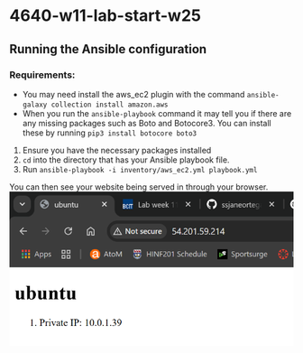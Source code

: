 # 4640-w11-lab-start-w25

## Running the Ansible configuration

### Requirements:

- You may need install the aws_ec2 plugin with the command `ansible-galaxy collection install amazon.aws`
- When you run the `ansible-playbook` command it may tell you if there are any missing packages such as Boto and Botocore3. You can install these by running `pip3 install botocore boto3`

1. Ensure you have the necessary packages installed
2. `cd` into the directory that has your Ansible playbook file.
3. Run `ansible-playbook -i inventory/aws_ec2.yml playbook.yml`

You can then see your website being served in through your browser.
![Week 11 Lab](Week%2011%20lab.png)
